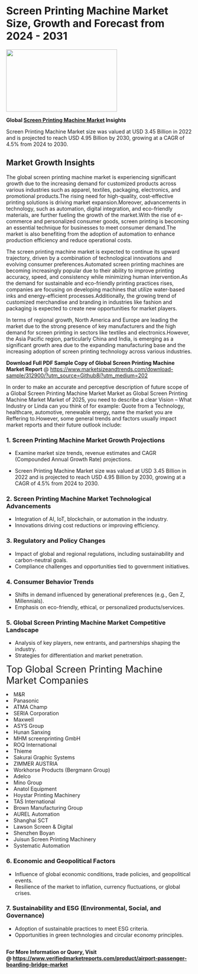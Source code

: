 <H1>Screen Printing Machine Market Size, Growth and Forecast from 2024 - 2031</H1><img class="aligncenter size-medium wp-image-584254" src="https://thirdeyenews.in/wp-content/uploads/2024/09/Global-Market-Research-300x168.jpeg" alt="" width="300" height="168" /><p><strong>Global&nbsp;<a href="https://www.marketsizeandtrends.com/download-sample/312900/?utm_source=Github8j?utm_medium=202">Screen Printing Machine Market</a> Insights</strong></p><p>Screen Printing Machine Market size was valued at USD 3.45 Billion in 2022 and is projected to reach USD 4.95 Billion by 2030, growing at a CAGR of 4.5% from 2024 to 2030.</p><p><h2>Market Growth Insights</h2> <p>The global screen printing machine market is experiencing significant growth due to the increasing demand for customized products across various industries such as apparel, textiles, packaging, electronics, and promotional products.The rising need for high-quality, cost-effective printing solutions is driving market expansion.Moreover, advancements in technology, such as automation, digital integration, and eco-friendly materials, are further fueling the growth of the market.With the rise of e-commerce and personalized consumer goods, screen printing is becoming an essential technique for businesses to meet consumer demand.The market is also benefiting from the adoption of automation to enhance production efficiency and reduce operational costs.</p> <p>The screen printing machine market is expected to continue its upward trajectory, driven by a combination of technological innovations and evolving consumer preferences.Automated screen printing machines are becoming increasingly popular due to their ability to improve printing accuracy, speed, and consistency while minimizing human intervention.As the demand for sustainable and eco-friendly printing practices rises, companies are focusing on developing machines that utilize water-based inks and energy-efficient processes.Additionally, the growing trend of customized merchandise and branding in industries like fashion and packaging is expected to create new opportunities for market players.</p> <p>In terms of regional growth, North America and Europe are leading the market due to the strong presence of key manufacturers and the high demand for screen printing in sectors like textiles and electronics.However, the Asia Pacific region, particularly China and India, is emerging as a significant growth area due to the expanding manufacturing base and the increasing adoption of screen printing technology across various industries.</p> <p><span class=""><strong>Download Full PDF Sample Copy of Global Screen Printing Machine Market Report</strong> @ <a href="https://www.marketsizeandtrends.com/download-sample/312900/?utm_source=Github8j?utm_medium=202" target="_blank">https://www.marketsizeandtrends.com/download-sample/312900/?utm_source=Github8j?utm_medium=202</a></span></p><p>In order to make an accurate and perceptive description of future scope of a Global&nbsp;Screen Printing Machine Market Market as Global&nbsp;Screen Printing Machine Market Market of 2025, you need to describe a clear Vision &ndash; What Industry or Linda can you think of for example: Quote from a Technology, healthcare, automotive, renewable energy, name the market you are Reffering to.However, some general trends and factors usually impact market reports and their future outlook include:</p><h3>1.&nbsp;<strong>Screen Printing Machine Market Growth Projections</strong></h3><ul><li>Examine market size trends, revenue estimates and CAGR (Compounded Annual Growth Rate) projections.</li><li><p>Screen Printing Machine Market size was valued at USD 3.45 Billion in 2022 and is projected to reach USD 4.95 Billion by 2030, growing at a CAGR of 4.5% from 2024 to 2030.</p></li></ul><h3>2.&nbsp;<strong>Screen Printing Machine Market Technological Advancements</strong></h3><ul><li>Integration of AI, IoT, blockchain, or automation in the industry.</li><li>Innovations driving cost reductions or improving efficiency.</li></ul><h3>3.&nbsp;<strong>Regulatory and Policy Changes</strong></h3><ul><li>Impact of global and regional regulations, including sustainability and carbon-neutral goals.</li><li>Compliance challenges and opportunities tied to government initiatives.</li></ul><h3>4.&nbsp;<strong>Consumer Behavior Trends</strong></h3><ul><li>Shifts in demand influenced by generational preferences (e.g., Gen Z, Millennials).</li><li>Emphasis on eco-friendly, ethical, or personalized products/services.</li></ul><h3>5.&nbsp;<strong>Global Screen Printing Machine Market Competitive Landscape</strong></h3><ul><li>Analysis of key players, new entrants, and partnerships shaping the industry.</li><li>Strategies for differentiation and market penetration.</li></ul><p data-pm-slice="1 1 []"><span style="color: inherit; font-family: inherit; font-size: 25px;">Top Global Screen Printing Machine Market Companies</span></p><div class="" data-test-id=""><p><li>M&R</li><li> Panasonic</li><li> ATMA Champ</li><li> SERIA Corporation</li><li> Maxwell</li><li> ASYS Group</li><li> Hunan Sanxing</li><li> MHM screenprinting GmbH</li><li> ROQ International</li><li> Thieme</li><li> Sakurai Graphic Systems</li><li> ZIMMER AUSTRIA</li><li> Workhorse Products (Bergmann Group)</li><li> Adelco</li><li> Mino Group</li><li> Anatol Equipment</li><li> Hoystar Printing Machinery</li><li> TAS International</li><li> Brown Manufacturing Group</li><li> AUREL Automation</li><li> Shanghai SCT</li><li> Lawson Screen & Digital</li><li> Shenzhen Boyan</li><li> Juisun Screen Printing Machinery</li><li> Systematic Automation</li></p></div><h3>6.&nbsp;<strong>Economic and Geopolitical Factors</strong></h3><ul><li>Influence of global economic conditions, trade policies, and geopolitical events.</li><li>Resilience of the market to inflation, currency fluctuations, or global crises.</li></ul><h3>7.&nbsp;<strong>Sustainability and ESG (Environmental, Social, and Governance)</strong></h3><ul><li>Adoption of sustainable practices to meet ESG criteria.</li><li>Opportunities in green technologies and circular economy principles.</li></ul><h2><strong style="font-size: 14px;">For More Information or Query, Visit @&nbsp;</strong><a style="background-color: #ffffff; font-size: 14px;" href="https://www.marketsizeandtrends.com/report/screen-printing-machine-market/" target="_blank">https://www.verifiedmarketreports.com/product/airport-passenger-boarding-bridge-market</a></h2>
